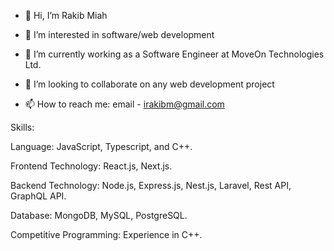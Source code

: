 - 👋 Hi, I’m Rakib Miah
  
- 👀 I’m interested in software/web development
- 🌱 I’m currently working as a Software Engineer at MoveOn Technologies Ltd.
- 💞️ I’m looking to collaborate on any web development project
  
- 📫 How to reach me: email - irakibm@gmail.com

Skills:

Language: JavaScript, Typescript, and C++.

Frontend Technology: React.js, Next.js.

Backend Technology: Node.js, Express.js, Nest.js, Laravel, Rest API, GraphQL API.

Database: MongoDB, MySQL, PostgreSQL.

Competitive Programming: Experience in C++.
